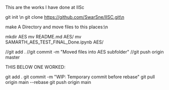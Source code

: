 This are the works I have done at IISc


git init \n
git clone https://github.com/SwarSne/IISC.git\n


make A Directory and move files to this places:\n

mkdir AES
mv README.md AES/
mv SAMARTH_AES_TEST_FINAL_Done.ipynb AES/

//git add .
//git commit -m "Moved files into AES subfolder"
//git push origin master



THIS BELOW ONE WORKED:

git add .
git commit -m "WIP: Temporary commit before rebase"
git pull origin main --rebase
git push origin main
